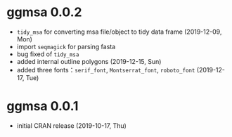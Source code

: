 # ggmsa 0.0.2

+ `tidy_msa` for converting msa file/object to tidy data frame (2019-12-09, Mon)
+ import `seqmagick` for parsing fasta 
+ bug fixed of `tidy_msa` 
+ added internal outline polygons (2019-12-15, Sun)
+ added three fonts：`serif_font`, `Montserrat_font`, `roboto_font` (2019-12-17, Tue)

# ggmsa 0.0.1

+ initial CRAN release (2019-10-17, Thu)